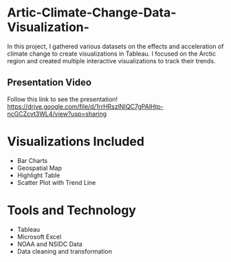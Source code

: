# Artic-Climate-Change-Data-Visualization-
In this project, I gathered various datasets on the effects and acceleration of climate change to create visualizations in Tableau. I focused on the Arctic region and created multiple interactive visualizations to track their trends.

## Presentation Video
Follow this link to see the presentation!
https://drive.google.com/file/d/1rrHRszlNIQC7gPAlHtp-ncGCZcvt3WL4/view?usp=sharing

# Visualizations Included
- Bar Charts
- Geospatial Map
- Highlight Table
- Scatter Plot with Trend Line

# Tools and Technology
- Tableau
- Microsoft Excel
- NOAA and NSIDC Data
- Data cleaning and transformation
  
